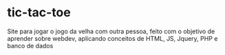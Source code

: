 # tic-tac-toe
Site para jogar o jogo da velha com outra pessoa, feito com o objetivo de aprender sobre webdev, aplicando conceitos de HTML, JS, Jquery, PHP e banco de dados
